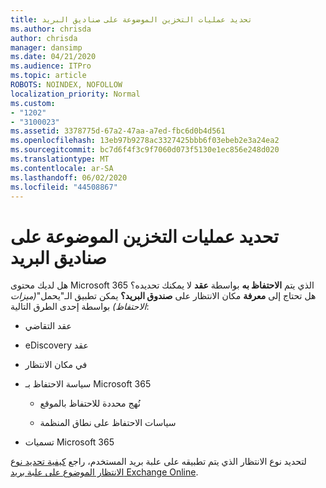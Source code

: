 ```yaml
---
title: تحديد عمليات التخزين الموضوعة على صناديق البريد
ms.author: chrisda
author: chrisda
manager: dansimp
ms.date: 04/21/2020
ms.audience: ITPro
ms.topic: article
ROBOTS: NOINDEX, NOFOLLOW
localization_priority: Normal
ms.custom:
- "1202"
- "3100023"
ms.assetid: 3378775d-67a2-47aa-a7ed-fbc6d0b4d561
ms.openlocfilehash: 13eb97b9278ac3327425bbb6f03ebeb2e3a24ea2
ms.sourcegitcommit: bc7d6f4f3c9f7060d073f5130e1ec856e248d020
ms.translationtype: MT
ms.contentlocale: ar-SA
ms.lasthandoff: 06/02/2020
ms.locfileid: "44508867"
---
```

# <a name="identify-holds-placed-on-mailboxes"></a>تحديد عمليات التخزين الموضوعة على صناديق البريد

هل لديك محتوى Microsoft 365 الذي يتم **الاحتفاظ به** بواسطة **عقد** لا يمكنك تحديده؟ هل تحتاج إلى **معرفة** مكان الانتظار على **صندوق البريد؟** يمكن تطبيق الـ"يحمل"*(ميزات الاحتفاظ)* بواسطة إحدى الطرق التالية:
  
- عقد التقاضي

- eDiscovery عقد

- في مكان الانتظار

- سياسة الاحتفاظ بـ Microsoft 365 

  - نُهج محددة للاحتفاظ بالموقع

  - سياسات الاحتفاظ على نطاق المنظمة

- تسميات Microsoft 365

لتحديد نوع الانتظار الذي يتم تطبيقه على علبة بريد المستخدم، راجع [كيفية تحديد نوع الانتظار الموضوع على علبة بريد Exchange Online](https://docs.microsoft.com/microsoft-365/compliance/identify-a-hold-on-an-exchange-online-mailbox).
